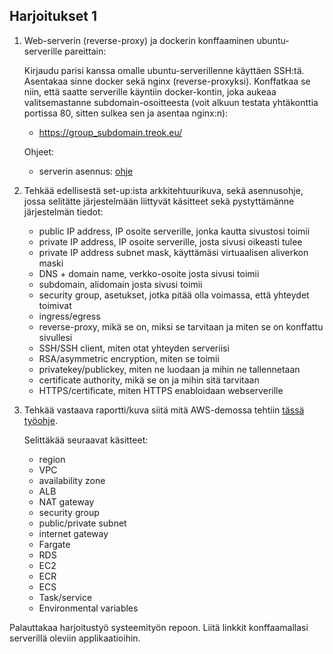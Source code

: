 ## Harjoitukset 1

1. Web-serverin (reverse-proxy) ja dockerin konffaaminen ubuntu-serverille pareittain:

    Kirjaudu parisi kanssa omalle ubuntu-serverillenne käyttäen SSH:tä. Asentakaa sinne docker sekä nginx (reverse-proxyksi). Konffatkaa se niin, että saatte serverille käyntiin docker-kontin, joka aukeaa valitsemastanne subdomain-osoitteesta (voit alkuun testata yhtäkonttia portissa 80, sitten sulkea sen ja asentaa nginx:n):

    - https://group_subdomain.treok.eu/

    Ohjeet:
    - serverin asennus: [ohje](https://otredu.github.io/devops/csc_setup.html) 

2. Tehkää edellisestä set-up:ista arkkitehtuurikuva, sekä asennusohje, jossa selitätte järjestelmään liittyvät käsitteet sekä pystyttämänne järjestelmän tiedot:

    - public IP address, IP osoite serverille, jonka kautta sivustosi toimii
    - private IP address, IP osoite serverille, josta sivusi oikeasti tulee
    - private IP address subnet mask, käyttämäsi virtuaalisen aliverkon maski
    - DNS + domain name, verkko-osoite josta sivusi toimii
    - subdomain, alidomain josta sivusi toimii
    - security group, asetukset, jotka pitää olla voimassa, että yhteydet toimivat
    - ingress/egress
    - reverse-proxy, mikä se on, miksi se tarvitaan ja miten se on konffattu sivullesi
    - SSH/SSH client, miten otat yhteyden serveriisi
    - RSA/asymmetric encryption, miten se toimii 
    - privatekey/publickey, miten ne luodaan ja mihin ne tallennetaan
    - certificate authority, mikä se on ja mihin sitä tarvitaan
    - HTTPS/certificate, miten HTTPS enabloidaan webserverille

3. Tehkää vastaava raportti/kuva siitä mitä AWS-demossa tehtiin [tässä työohje](https://container-workshop.juhala.people.aws.dev/). 

    Selittäkää seuraavat käsitteet:

    - region
    - VPC
    - availability zone
    - ALB
    - NAT gateway
    - security group
    - public/private subnet
    - internet gateway
    - Fargate
    - RDS 
    - EC2
    - ECR
    - ECS
    - Task/service
    - Environmental variables
     
Palauttakaa harjoitustyö systeemityön repoon. Liitä linkkit konffaamallasi serverillä oleviin applikaatioihin.